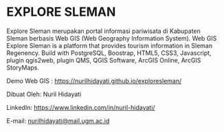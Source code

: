 # EXPLORE SLEMAN
Explore Sleman merupakan portal informasi pariwisata di Kabupaten Sleman berbasis Web GIS (Web Geography Information System). Web GIS Explore Sleman is a platform that provides tourism information in Sleman Regenency. Build with PostgreSQL, Boostrap, HTML5, CSS3, Javascript, plugin qgis2web, plugin QMS, QGIS Software, ArcGIS Online, ArcGIS StoryMaps.

Demo Web GIS : https://nurilhidayati.github.io/exploresleman/

Dibuat Oleh: Nuril Hidayati

LinkedIn: https://www.linkedin.com/in/nuril-hidayati/

E-mail: nurilhidayati@mail.ugm.ac.id
